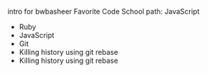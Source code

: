 
intro for bwbasheer
Favorite Code School path: JavaScript

* Ruby
* JavaScript
* Git
* Killing history using git rebase
* Killing history using git rebase

